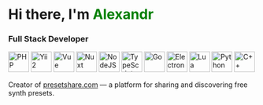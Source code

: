 <h1>Hi there, I'm <span style="color:green">Alexandr</span></h1>
<h3>Full Stack Developer</h3>

<p>
  <img src="https://www.svgrepo.com/show/452088/php.svg" alt="PHP" height="42" />
  <img src="https://www.svgrepo.com/show/354591/yii.svg" alt="Yii2" height="42" />
  <img src="https://www.svgrepo.com/show/452130/vue.svg" alt="Vue" height="42" />
  <img src="https://www.svgrepo.com/show/373940/nuxt.svg" alt="Nuxt" height="42" />
  <img src="https://www.svgrepo.com/show/303266/nodejs-icon-logo.svg" alt="NodeJS" height="42" />
  <img src="https://www.svgrepo.com/show/349540/typescript.svg" alt="TypeScript" height="42" />
  <img src="https://www.svgrepo.com/show/355038/golang.svg" alt="Go" height="42" />
  <img src="https://www.svgrepo.com/show/378796/electron.svg" alt="Electron" height="42" />
  <img src="https://www.svgrepo.com/show/373817/lua.svg" alt="Lua" height="42" />
  <img src="https://www.svgrepo.com/show/452091/python.svg" alt="Python" height="42" />
  <img src="https://www.svgrepo.com/show/353614/c-plusplus.svg" alt="C++" height="42" />
</p>

Creator of [presetshare.com](https://presetshare.com) — a platform for sharing and discovering free synth presets.  
